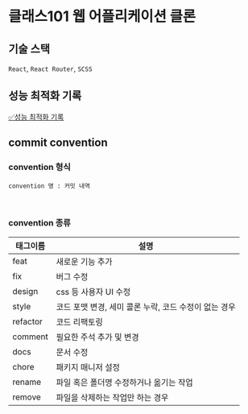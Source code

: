 <!-- # Nike Clone

# 0. 기술스택

### Front-END

<ul>
    <li>React</li>
    <li>React Router</li>
    <li>TypeScript</li>
    <li>Redux</li>
    <li>SCSS</li>
</ul>

### Common

<ul>
    <li>HTTP API</li>
</ul>
  <!-- <li>BACK-END
    <ul>
      <li>Node.js</li>
      <li>Express</li>
      <li>JSON WEB TOKEN</li>
      <li>Bcrypt</li>
      <li>Mysql</li>
      <li>AWS</li>
    </ul>
  </li> -->
  <!-- <li>공통
    <ul>
      <li>Rest API</li>
    </ul>
  </li> -->

<!-- # 1. 주요 기능

- ItemList 필터링
- ItemList URL 조건에 맞게 리스트업

# 2. Reference

이 프로젝트는 나이키 사이트를 참조하여 학습목적으로 만들었습니다.

실무수준의 프로젝트이지만 학습용으로 만들었기 때문에 이 코드를 활용하여 이득을 취하거나 무단 배포할 경우 법적으로 문제될 수 있습니다.

이 프로젝트에서 사용하고 있는 사진 대부분은 위코드에서 직접 촬영한 것이므로 해당 프로젝트 외부인이 사용할 수 없습니다. -->

# 클래스101 웹 어플리케이션 클론

<!-- <a href="https://pear-meal-b3e.notion.site/3f437dfa0cfd475eafc79d0a8da8e62a">바디 버디 정리 노션</a> -->

## 기술 스택

`React`, `React Router`, `SCSS`

## 성능 최적화 기록

<a href='https://velog.io/@hoon0123/%EC%84%B1%EB%8A%A5-%EC%B5%9C%EC%A0%81%ED%99%94%EB%A5%BC-%EC%9C%84%ED%95%9C-%EB%85%B8%EB%A0%A5%EB%93%A4-2'>✅성능 최적화 기록</a>

## commit convention

### convention 형식

```
convention 명 : 커밋 내역
```

<br />

### convention 종류

| 태그이름 | 설명                                                  |
| -------- | ----------------------------------------------------- |
| feat     | 새로운 기능 추가                                      |
| fix      | 버그 수정                                             |
| design   | css 등 사용자 UI 수정                                 |
| style    | 코드 포맷 변경, 세미 콜론 누락, 코드 수정이 없는 경우 |
| refactor | 코드 리팩토링                                         |
| comment  | 필요한 주석 추가 및 변경                              |
| docs     | 문서 수정                                             |
| chore    | 패키지 매니저 설정                                    |
| rename   | 파일 혹은 폴더명 수정하거나 옮기는 작업               |
| remove   | 파일을 삭제하는 작업만 하는 경우                      |
